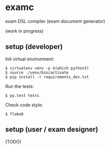 # examc
exam DSL compiler (exam document generator)

(work in progress)

## setup (developer)

Init virtual environment:

    $ virtualenv venv -p $(which python3)
    $ source ./venv/bin/activate
    $ pip install -r requirements_dev.txt 

Run the tests:

    $ py.test tests
    
Check code style:

    $ flake8

## setup (user / exam designer)

(TODO)